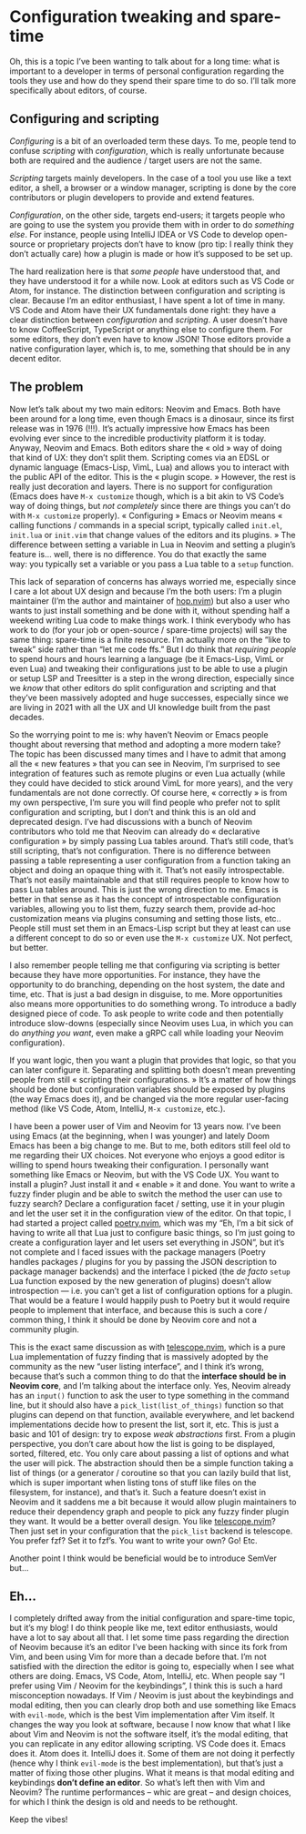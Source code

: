# Configuration tweaking and spare-time

Oh, this is a topic I’ve been wanting to talk about for a long time: what is important to a developer in terms of personal
configuration regarding the tools they use and how do they spend their spare time to do so. I’ll talk more specifically
about editors, of course.

## Configuring and scripting

_Configuring_ is a bit of an overloaded term these days. To me, people tend to confuse _scripting_ with
_configuration_, which is really unfortunate because both are required and the audience / target users are not the same.

_Scripting_ targets mainly developers. In the case of a tool you use like a text editor, a shell, a browser or a
window manager, scripting is done by the core contributors or plugin developers to provide and extend features.

_Configuration_, on the other side, targets end-users; it targets people who are going to use the system you provide
them with in order to do _something else_. For instance, people using IntelliJ IDEA or VS Code to develop open-source or
proprietary projects don’t have to know (pro tip: I really think they don’t actually care) how a plugin is made or how
it’s supposed to be set up.

The hard realization here is that _some people_ have understood that, and they have understood it for a while now. Look
at editors such as VS Code or Atom, for instance. The distinction between configuration and scripting is clear. Because
I’m an editor enthusiast, I have spent a lot of time in many. VS Code and Atom have their UX fundamentals done right:
they have a clear distinction between _configuration_ and _scripting_. A user doesn’t have to know CoffeeScript,
TypeScript or anything else to configure them. For some editors, they don’t even have to know JSON! Those editors
provide a native configuration layer, which is, to me, something that should be in any decent editor.

## The problem

Now let’s talk about my two main editors: Neovim and Emacs. Both have been around for a long time, even though Emacs is
a dinosaur, since its first release was in 1976 (!!!). It’s actually impressive how Emacs has been evolving ever since
to the incredible productivity platform it is today. Anyway, Neovim and Emacs. Both editors share the « old » way of
doing that kind of UX: they don’t split them. Scripting comes via an EDSL or dynamic language (Emacs-Lisp, VimL, Lua)
and allows you to interact with the public API of the editor. This is the « plugin scope. » However, the rest is really
just decoration and layers. There is no support for configuration (Emacs does have `M-x customize` though, which is a
bit akin to VS Code’s way of doing things, but _not completely_ since there are things you can’t do with `M-x
customize` properly). « Configuring » Emacs or Neovim means « calling functions / commands in a special script,
typically called `init.el`, `init.lua` or `init.vim` that change values of the editors and its plugins. » The difference
between setting a variable in Lua in Neovim and setting a plugin’s feature is… well, there is no difference. You do that
exactly the same way: you typically set a variable or you pass a Lua table to a `setup` function.

This lack of separation of concerns has always worried me, especially since I care a lot about UX design and because I’m
the both users: I’m a plugin maintainer (I’m the author and maintainer of [hop.nvim]) but also a user who wants to just
install something and be done with it, without spending half a weekend writing Lua code to make things work. I think
everybody who has work to do (for your job or open-source / spare-time projects) will say the same thing: spare-time is
a finite resource. I’m actually more on the “like to tweak” side rather than “let me code ffs.” But I do think that
_requiring people_ to spend hours and hours learning a language (be it Emacs-Lisp, VimL or even Lua) and tweaking their
configurations just to be able to use a plugin or setup LSP and Treesitter is a step in the wrong direction, especially
since we _know_ that other editors do split configuration and scripting and that they’ve been massively adopted and huge
successes, especially since we are living in 2021 with all the UX and UI knowledge built from the past decades.

So the worrying point to me is: why haven’t Neovim or Emacs people thought about reversing that method and adopting a
more modern take? The topic has been discussed many times and I have to admit that among all the « new features » that
you can see in Neovim, I’m surprised to see integration of features such as remote plugins or even Lua actually (while
they could have decided to stick around VimL for more years), and the very fundamentals are not done correctly. Of
course here, « correctly » is from my own perspective, I’m sure you will find people who prefer not to split
configuration and scripting, but I don’t and think this is an old and deprecated design. I’ve had discussions with a
bunch of Neovim contributors who told me that Neovim can already do « declarative configuration » by simply passing Lua
tables around. That’s still code, that’s still scripting, that’s not configuration. There is no difference between
passing a table representing a user configuration from a function taking an object and doing an opaque thing with it.
That’s not easily introspectable. That’s not easily maintainable and that still requires people to know how to pass Lua
tables around. This is just the wrong direction to me. Emacs is better in that sense as it has the concept of
introspectable configuration variables, allowing you to list them, fuzzy search them, provide ad-hoc customization means
via plugins consuming and setting those lists, etc.. People still must set them in an Emacs-Lisp script but they at least
can use a different concept to do so or even use the `M-x customize` UX. Not perfect, but better.

I also remember people telling me that configuring via scripting is better because they have more opportunities. For
instance, they have the opportunity to do branching, depending on the host system, the date and time, etc. That is just
a bad design in disguise, to me. More opportunities also means more opportunities to do something wrong. To introduce a
badly designed piece of code. To ask people to write code and then potentially introduce slow-downs (especially since
Neovim uses Lua, in which you can do _anything you want_, even make a gRPC call while loading your Neovim
configuration).

If you want logic, then you want a plugin that provides that logic, so that you can later configure it. Separating and
splitting both doesn’t mean preventing people from still « scripting their configurations. » It’s a matter of how things
should be done but configuration variables should be exposed by plugins (the way Emacs does it), and be changed via the
more regular user-facing method (like VS Code, Atom, IntelliJ, `M-x customize`, etc.).

I have been a power user of Vim and Neovim for 13 years now. I’ve been using Emacs (at the beginning, when I was
younger) and lately Doom Emacs has been a big change to me. But to me, both editors still feel old to me regarding their
UX choices. Not everyone who enjoys a good editor is willing to spend hours tweaking their configuration. I personally
want something like Emacs or Neovim, but with the VS Code UX. You want to install a plugin? Just install it and « enable
» it and done. You want to write a fuzzy finder plugin and be able to switch the method the user can use to fuzzy
search? Declare a configuration facet / setting, use it in your plugin and let the user set it in the configuration view
of the editor. On that topic, I had started a project called [poetry.nvim], which was my “Eh, I’m a bit sick of having
to write all that Lua just to configure basic things, so I’m just going to create a configuration layer and let users
set everything in JSON”, but it’s not complete and I faced issues with the package managers (Poetry handles packages /
plugins for you by passing the JSON description to package manager backends) and the interface I picked (the _de facto_
`setup` Lua function exposed by the new generation of plugins) doesn’t allow introspection — i.e. you can’t get a list
of configuration options for a plugin. That would be a feature I would happily push to Poetry but it would require
people to implement that interface, and because this is such a core / common thing, I think it should be done by Neovim
core and not a community plugin.

This is the exact same discussion as with [telescope.nvim], which is a pure Lua implementation of fuzzy finding that is
massively adopted by the community as the new “user listing interface”, and I think it’s wrong, because that’s such a
common thing to do that the **interface should be in Neovim core**, and I’m talking about the interface only. Yes,
Neovim already has an `input()` function to ask the user to type something in the command line, but it should also have
a `pick_list(list_of_things)` function so that plugins can depend on that function, available everywhere, and let
backend implementations decide how to present the list, sort it, etc. This is just a basic and 101 of design: try to
expose _weak abstractions_ first. From a plugin perspective, you don’t care about how the list is going to be displayed,
sorted, filtered, etc. You only care about passing a list of options and what the user will pick. The abstraction should
then be a simple function taking a list of things (or a generator / coroutine so that you can lazily build that list,
which is super important when listing tons of stuff like files on the filesystem, for instance), and that’s it. Such a
feature doesn’t exist in Neovim and it saddens me a bit because it would allow plugin maintainers to reduce their
dependency graph and people to pick any fuzzy finder plugin they want. It would be a better overall design. You like
[telescope.nvim]? Then just set in your configuration that the `pick_list` backend is telescope. You prefer fzf? Set it
to fzf’s. You want to write your own? Go! Etc.

Another point I think would be beneficial would be to introduce SemVer but…

## Eh…

I completely drifted away from the initial configuration and spare-time topic, but it’s my blog! I do think people like
me, text editor enthusiasts, would have a lot to say about all that. I let some time pass regarding the direction of
Neovim because it’s an editor I’ve been hacking with since its fork from Vim, and been using Vim for more than a decade
before that. I’m not satisfied with the direction the editor is going to, especially when I see what others are doing.
Emacs, VS Code, Atom, IntelliJ, etc. When people say “I prefer using Vim / Neovim for the keybindings”, I think this is
such a hard misconception nowadays. If Vim / Neovim is just about the keybindings and modal editing, then you can
clearly drop both and use something like Emacs with `evil-mode`, which is the best Vim implementation after Vim itself.
It changes the way you look at software, because I now know that what I like about Vim and Neovim is not the software
itself, it’s the modal editing, that you can replicate in any editor allowing scripting. VS Code does it. Emacs does it.
Atom does it. IntelliJ does it. Some of them are not doing it perfectly (hence why I think `evil-mode` is the best
implementation), but that’s just a matter of fixing those other plugins. What it means is that modal editing and
keybindings **don’t define an editor**. So what’s left then with Vim and Neovim? The runtime performances – whic are
great – and design choices, for which I think the design is old and needs to be rethought.

Keep the vibes!

[hop.nvim]: https://github.com/phaazon/hop.nvim
[poetry.nvim]: https://github.com/phaazon/poetry.nvim
[telescope.nvim]: https://github.com/nvim-telescope/telescope.nvim
